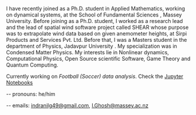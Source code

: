 I have recently joined as a Ph.D. student in Applied Mathematics, working on dynamical systems, at the School of Fundamental Sciences , Massey University. Before joining as a Ph.D. student, I worked as a research lead and the lead of spatial wind software project called SHEAR whose purpose was to extrapolate wind data based on given anemometer heights, at Sirpi Products and Services Pvt. Ltd. Before that, I was a Masters student in the department of Physics, Jadavpur University . My specialization was in Condensed Matter Physics. My interests lie in Nonlinear dynamics, Computational Physics, Open Source scientific Software, Game Theory and Quantum Computing.

Currently working on *Football (Soccer) data analysis*. Check the [Jupyter Notebooks](https://github.com/indrag49/football-analysis-project)

-- pronouns: he/him

-- emails: indranilg49@gmail.com, I.Ghosh@massey.ac.nz

